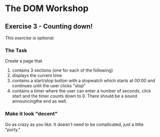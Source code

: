 # The DOM Workshop

## Exercise 3 - Counting down!

_This exercise is optional._

### The Task

Create a page that

1. contains 3 sections (one for each of the following)
2. displays the current time
2. contains a start/stop button with a stopwatch which starts at 00:00 and continues until the user clicks "stop"
3. contains a timer where the user can enter a number of seconds, click start and the timer counts down to 0. There should be a sound announcingthe end as well.

### Make it look "decent"

Go as crazy as you like. It doesn't need to be complicated, just a little "purty."
